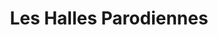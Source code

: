 ---
title: "Les Halles Parodiennes"
url: /paray-le-monial/les-halles-parodiennes/
shop: Gemüse & Obst
---